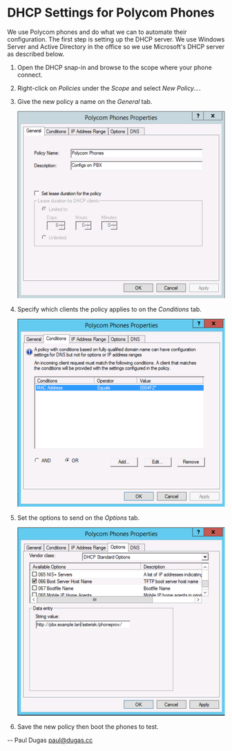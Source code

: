 # DHCP Settings for Polycom Phones

We use Polycom phones and do what we can to automate their configuration.  The
first step is setting up the DHCP server.  We use Windows Server and Active 
Directory in the office so we use Microsoft's DHCP server as described below.

1.  Open the DHCP snap-in and browse to the scope where your phone connect.
2.  Right-click on _Policies_ under the _Scope_ and select _New Policy..._.
3.  Give the new policy a name on the _General_ tab.

    ![DHCP-General][DHCP-General]

4.  Specify which clients the policy applies to on the _Conditions_ tab.

    ![DHCP-Conditions][DHCP-Conditions]

5.  Set the options to send on the _Options_ tab.
   
    ![DHCP-Options][DHCP-Options]

6.  Save the new policy then boot the phones to test.

[DHCP-General]: img/DHCP-General.png "DHCP Policy - General"
[DHCP-Conditions]: img/DHCP-Conditions.png "DHCP Policy - Conditions"
[DHCP-Options]: img/DHCP-Options.png "DHCP Policy - Options"

--
Paul Dugas <paul@dugas.cc>
